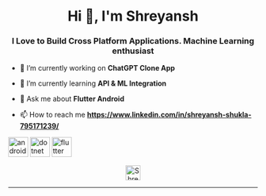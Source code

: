 <h1 align="center">Hi 👋, I'm Shreyansh</h1>
<h3 align="center">I Love to Build Cross Platform Applications. 
Machine Learning enthusiast</h3>


- 🔭 I’m currently working on **ChatGPT Clone App**

- 🌱 I’m currently learning **API & ML Integration**

- 💬 Ask me about **Flutter Android**

- 📫 How to reach me **https://www.linkedin.com/in/shreyansh-shukla-795171239/**

<p align="left"><img src="https://devicons.github.io/devicon/devicon.git/icons/android/android-original-wordmark.svg" alt="android" width="40" height="40"/> <img src="https://devicons.github.io/devicon/devicon.git/icons/dot-net/dot-net-original-wordmark.svg" alt="dotnet" width="40" height="40"/> <img src="https://www.vectorlogo.zone/logos/flutterio/flutterio-icon.svg" alt="flutter" width="40" height="40"/></p>



<p align="center">
<a href="https://www.linkedin.com/in/shreyansh-shukla-795171239/" target="blank"><img align="center" src="https://cdn.jsdelivr.net/npm/simple-icons@3.0.1/icons/instagram.svg" alt="Shreyansh" height="30" width="30" /></a>
</p>

----
